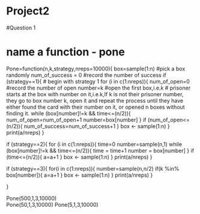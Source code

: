 # Project2

#Question 1

# name a function - pone
Pone=function(n,k,strategy,nreps=10000){
  box=sample(1:n) #pick a box randomly
  num_of_success = 0 #record the number of success
  if (strategy==1){  # begin with strategy 1
    for (i in c(1:nreps)){
      num_of_open=0   #record the number of open
      number=k  #open the first box,i.e.k
      # prisoner starts at the box with number on it,i.e.k,If k is not their prisoner number, they go to box number k, open it and repeat the process until they have either found the card with their number on it, or opened n boxes without finding it.
      while (box[number]!=k && time<=(n/2)){
        num_of_open=num_of_open+1
        number=box[number]
      }
      if (num_of_open<=(n/2)){
        num_of_success=num_of_success+1
      }
      box <- sample(1:n)
    }
    print(a/nreps)
  }
    
  if (strategy==2){
    for (i in c(1:nreps)){
      time=0
      number=sample(n,1)
      while (box[number]!=k && time<=(n/2)){
        time = time+1
        number = box[number]
      }
      if (time<=(n/2)){
        a=a+1
      }
      box <- sample(1:n)
    }
    print(a/nreps)
  }
  
  if (strategy==3){
    for(i in c(1:nreps)){
      number=sample(n,n/2)
      if(k %in% box[number]){
        a=a+1
      }
     box <- sample(1:n) 
    }
    print(a/nreps)
  }
  
  }

Pone(500,1,3,10000)    
Pone(50,1,3,10000)
Pone(5,1,3,10000)
